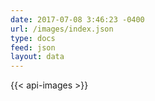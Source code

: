 ```yaml
---
date: 2017-07-08 3:46:23 -0400
url: /images/index.json
type: docs
feed: json
layout: data
---
```

{{< api-images >}}
